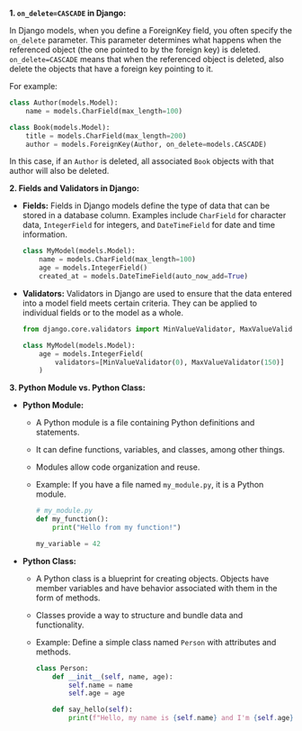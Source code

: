 **1. `on_delete=CASCADE` in Django:**

In Django models, when you define a ForeignKey field, you often specify the `on_delete` parameter. This parameter determines what happens when the referenced object (the one pointed to by the foreign key) is deleted. `on_delete=CASCADE` means that when the referenced object is deleted, also delete the objects that have a foreign key pointing to it.

For example:
```python
class Author(models.Model):
    name = models.CharField(max_length=100)

class Book(models.Model):
    title = models.CharField(max_length=200)
    author = models.ForeignKey(Author, on_delete=models.CASCADE)
```

In this case, if an `Author` is deleted, all associated `Book` objects with that author will also be deleted.

**2. Fields and Validators in Django:**

- **Fields:** Fields in Django models define the type of data that can be stored in a database column. Examples include `CharField` for character data, `IntegerField` for integers, and `DateTimeField` for date and time information.

  ```python
  class MyModel(models.Model):
      name = models.CharField(max_length=100)
      age = models.IntegerField()
      created_at = models.DateTimeField(auto_now_add=True)
  ```

- **Validators:** Validators in Django are used to ensure that the data entered into a model field meets certain criteria. They can be applied to individual fields or to the model as a whole.

  ```python
  from django.core.validators import MinValueValidator, MaxValueValidator

  class MyModel(models.Model):
      age = models.IntegerField(
          validators=[MinValueValidator(0), MaxValueValidator(150)]
      )
  ```

**3. Python Module vs. Python Class:**

- **Python Module:**
  - A Python module is a file containing Python definitions and statements.
  - It can define functions, variables, and classes, among other things.
  - Modules allow code organization and reuse.
  - Example: If you have a file named `my_module.py`, it is a Python module.

    ```python
    # my_module.py
    def my_function():
        print("Hello from my function!")

    my_variable = 42
    ```

- **Python Class:**
  - A Python class is a blueprint for creating objects. Objects have member variables and have behavior associated with them in the form of methods.
  - Classes provide a way to structure and bundle data and functionality.
  - Example: Define a simple class named `Person` with attributes and methods.

    ```python
    class Person:
        def __init__(self, name, age):
            self.name = name
            self.age = age

        def say_hello(self):
            print(f"Hello, my name is {self.name} and I'm {self.age} years old.")
    ```
